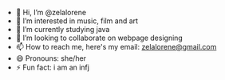 - 👋 Hi, I’m @zelalorene
- 👀 I’m interested in music, film and art
- 🌱 I’m currently studying java
- 💞️ I’m looking to collaborate on webpage designing
- 📫 How to reach me, here's my email: zelalorene@gmail.com
- 😄 Pronouns: she/her
- ⚡ Fun fact: i am an infj 

<!---
zelalorene/zelalorene is a ✨ special ✨ repository because its `README.md` (this file) appears on your GitHub profile.
You can click the Preview link to take a look at your changes.
--->
